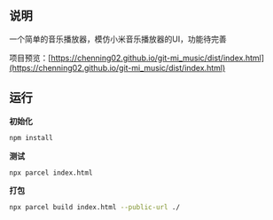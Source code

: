 ## 说明

一个简单的音乐播放器，模仿小米音乐播放器的UI，功能待完善

项目预览：[https://chenning02.github.io/git-mi_music/dist/index.html](https://chenning02.github.io/git-mi_music/dist/index.html)

## 运行

**初始化**

```sh
npm install
```

**测试**

```sh
npx parcel index.html
```

**打包**

```sh
npx parcel build index.html --public-url ./
```
